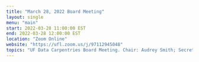 ```yaml
---
title: "March 28, 2022 Board Meeting"
layout: single
menu: "main"
start: 2022-03-28 11:00:00 EST
end: 2022-03-28 12:00:00 EST
location: "Zoom Online"
website: "https://ufl.zoom.us/j/97112945048"
topics: "UF Data Carpentries Board Meeting. Chair: Audrey Smith; Secretary: Cory Brunson"
---
```

